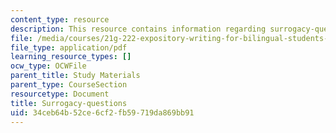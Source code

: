 ```yaml
---
content_type: resource
description: This resource contains information regarding surrogacy-questions.
file: /media/courses/21g-222-expository-writing-for-bilingual-students-fall-2002/34ceb64b52ce6cf2fb59719da869bb91_MIT21G_222F02_Surrogacy.pdf
file_type: application/pdf
learning_resource_types: []
ocw_type: OCWFile
parent_title: Study Materials
parent_type: CourseSection
resourcetype: Document
title: Surrogacy-questions
uid: 34ceb64b-52ce-6cf2-fb59-719da869bb91
---
```

